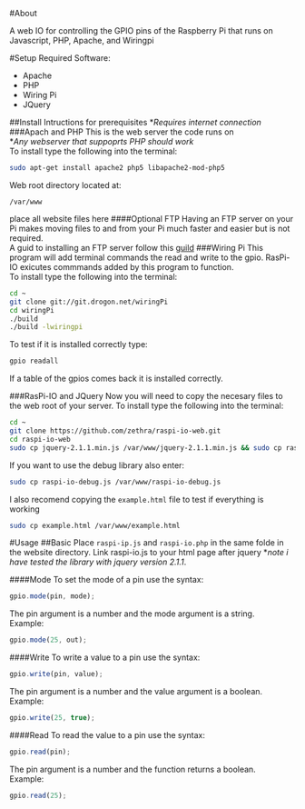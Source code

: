 #About

A web IO for controlling the GPIO pins of the Raspberry Pi that runs on Javascript, PHP, Apache, and Wiringpi

#Setup
Required Software:
<ul>
<li>Apache
<li>PHP
<li>Wiring Pi
<li>JQuery
</ul>

##Install Intructions for prerequisites
*_Requires internet connection_
###Apach and PHP
This is the web server the code runs on<br>
*_Any webserver that suppoprts PHP should work_<br>
To install type the following into the terminal:
```bash
sudo apt-get install apache2 php5 libapache2-mod-php5
```
Web root directory located at:
```
/var/www
```
place all website files here
####Optional FTP
Having an FTP server on your Pi makes moving files to and from your Pi much faster and easier but is not required.<br>
A guid to installing an FTP server follow this <a href="http://www.instantsupportsite.com/self-help/raspberry-pi/raspberry-install-ftp/" target="_blank">guild</a>
###Wiring Pi
This program will add terminal commands the read and write to the gpio.  RasPi-IO exicutes commmands added by this program to function.<br>
To install type the following into the terminal:
```bash
cd ~
git clone git://git.drogon.net/wiringPi
cd wiringPi
./build
./build -lwiringpi
```
To test if it is installed correctly type:
```bash
gpio readall
```
If a table of the gpios comes back it is installed correctly.

###RasPi-IO and JQuery
Now you will need to copy the necesary files to the web root of your server.
To install type the following into the terminal:
```bash
cd ~
git clone https://github.com/zethra/raspi-io-web.git
cd raspi-io-web
sudo cp jquery-2.1.1.min.js /var/www/jquery-2.1.1.min.js && sudo cp raspi-io.php /var/www/raspi-io.js && sudo cp raspi-io.js /var/www/raspi-io.js
```
If you want to use the debug library also enter:
```bash
sudo cp raspi-io-debug.js /var/www/raspi-io-debug.js
```
I also recomend copying the `example.html` file to test if everything is working
```bash
sudo cp example.html /var/www/example.html
```
#Usage
##Basic
Place `raspi-ip.js` and `raspi-io.php` in the same folde in the website directory.  Link raspi-io.js to your html page after jquery *_note i have tested the library with jquery version 2.1.1_.

####Mode
To set the mode of a pin use the syntax: 
```javascript
gpio.mode(pin, mode);
```
The pin argument is a number and the mode argument is a string.<br>
Example:
```javascript
gpio.mode(25, out);
```

####Write
To write a value to a pin use the syntax:
```javascript
gpio.write(pin, value);
```
The pin argument is a number and the value argument is a boolean.<br>
Example:
```javascript
gpio.write(25, true);
```

####Read
To read the value to a pin use the syntax:
```javascript
gpio.read(pin);
```
The pin argument is a number and the function returns a boolean.<br>
Example:
```javascript
gpio.read(25);
```

